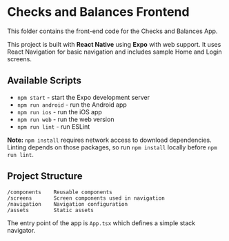 # Checks and Balances Frontend
This folder contains the front-end code for the Checks and Balances App.

This project is built with **React Native** using **Expo** with web support. It uses React Navigation for basic navigation and includes sample Home and Login screens.

## Available Scripts

- `npm start` - start the Expo development server
- `npm run android` - run the Android app
- `npm run ios` - run the iOS app
- `npm run web` - run the web version
- `npm run lint` - run ESLint

**Note:** `npm install` requires network access to download dependencies. Linting depends on those packages, so run `npm install` locally before `npm run lint`.

## Project Structure

```
/components    Reusable components
/screens       Screen components used in navigation
/navigation    Navigation configuration
/assets        Static assets
```

The entry point of the app is `App.tsx` which defines a simple stack navigator.
